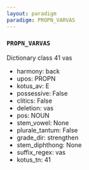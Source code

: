 ```yaml
---
layout: paradigm
paradigm: PROPN_VARVAS
---
```

### ` PROPN_VARVAS `

Dictionary class 41 vas
* harmony: back
* upos: PROPN
* kotus_av: E
* possessive: False
* clitics: False
* deletion: vas
* pos: NOUN
* stem_vowel: None
* plurale_tantum: False
* grade_dir: strengthen
* stem_diphthong: None
* suffix_regex: vas
* kotus_tn: 41
